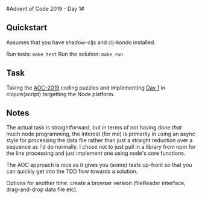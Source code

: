 #Advent of Code 2019 - Day 1#

## Quickstart
Assumes that you have shadow-cljs and clj-kondo installed.

Run tests: `make test`
Run the solution: `make run`

## Task
Taking the [AOC-2019](https://adventofcode.com/2019) coding puzzles and implementing [Day 1](https://adventofcode.com/2019/day/1) in clojure(script)
targetting the Node platform.


## Notes
The actual task is straightforward, but in terms of not having done *that* much node
programming, the interest (for me) is primarily in using an async style for processing
the data file rather than just a straight reduction over a sequence as I'd
do normally. I chose not to just pull in a library from npm for the line
processing and just implement one using node's core functions.

The AOC approach is nice as it gives you (some) tests up-front so that you can
quickly get into the TDD flow towards a solution.

Options for another time: create a browser version (fileReader interface,
drag-and-drop data file etc).
